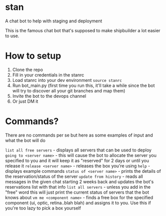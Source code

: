 # stan
A chat bot to help with staging and deployment

This is the famous chat bot that's supposed to make shipbuilder a lot easier to use.

# How to setup

1. Clone the repo
2. Fill in your credentials in the stanrc
3. Load stanrc into your dev environment `source stanrc`
4. Run bot_main.py (first time you run this, it'll take a while since the bot will try to discover all your git branches and map them)
5. Invite the bot to the devops channel
6. Or just DM it

# Commands?
There are no commands per se but here as some examples of input and what the bot will do

`list all free servers` - displays all servers that can be used to deploy
`going to <server name>` - this will cause the bot to allocate the server you specified to you and it will keep it as "reserved" for 2 days or until you release it
`release <server name>` - releases the box you're using
`help` - displays example commands
`status of <server name>` - prints the details of the reservation/status of the server
`update from history` - reads all messages in the given chat starting 2 weeks back and updates the bot's reservations list with that info
`list all servers` - unless you add in the "free" word this will just print the current status of servers that the bot knows about
`vm me <component name>` - finds a free box for the specified component (ui, optic, retina..blah blah) and assigns it to you. Use this if you're too lazy to pick a box yourself
